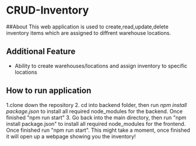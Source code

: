 # CRUD-Inventory


##About
This web application is used to create,read,update,delete inventory items which are assigned to diffrent warehouse locations.


## Additional Feature 
- Ability to create warehouses/locations and assign inventory to specific locations



## How to run application 
1.clone down the repository 
2. cd into backend folder, then run *npm install package.json* to install all required node_modules for the backend. Once finished "npm run start"
3. Go back into the main directory, then run "npm install package.json" to install all required node_modules for the frontend. Once finished run "npm run start". This might take a moment, once finished it will open up a webpage showing you the inventory!

